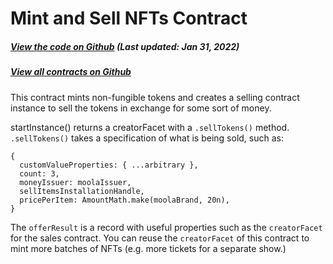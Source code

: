 # Mint and Sell NFTs Contract

<Zoe-Version/>

##### [View the code on Github](https://github.com/Agoric/agoric-sdk/blob/4e0aece631d8310c7ab8ef3f46fad8981f64d208/packages/zoe/src/contracts/mintAndSellNFT.js) (Last updated: Jan 31, 2022)

##### [View all contracts on Github](https://github.com/Agoric/agoric-sdk/tree/master/packages/zoe/src/contracts)

This contract mints non-fungible tokens and creates a selling contract
instance to sell the tokens in exchange for some sort of money.

startInstance() returns a creatorFacet with a `.sellTokens()` method. `.sellTokens()` takes a
specification of what is being sold, such as:

```
{
  customValueProperties: { ...arbitrary },
  count: 3,
  moneyIssuer: moolaIssuer,
  sellItemsInstallationHandle,
  pricePerItem: AmountMath.make(moolaBrand, 20n),
}
```

The `offerResult` is a record with useful properties such as the
`creatorFacet` for the sales contract. You can reuse the
`creatorFacet` of this contract to mint more batches of NFTs (e.g.
more tickets for a separate show.)
